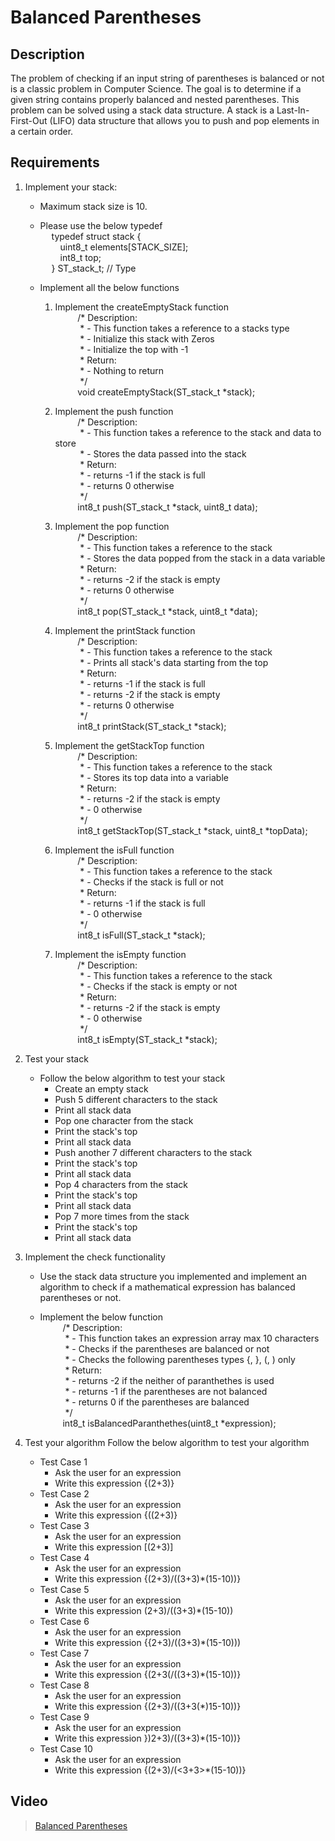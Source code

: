 # Balanced Parentheses

## Description

The problem of checking if an input string of parentheses is balanced or not is a classic problem in Computer Science. The goal is to determine if a given string contains properly balanced and nested parentheses. This problem can be solved using a stack data structure. A stack is a Last-In-First-Out (LIFO) data structure that allows you to push and pop elements in a certain order.

## Requirements

1. Implement your stack:
    - Maximum stack size is 10.

    - Please use the below typedef
<br> &emsp;        typedef struct stack {
<br> &emsp;&emsp;     uint8_t elements[STACK_SIZE];
<br> &emsp;&emsp;     int8_t top;
<br> &emsp;        } ST_stack_t; // Type

    - Implement all the below functions
        1. Implement the createEmptyStack function
<br> &emsp; &emsp; /* Description:
<br> &emsp; &emsp; &nbsp;* - This function takes a reference to a stacks type
<br> &emsp; &emsp; &nbsp;* - Initialize this stack with Zeros
<br> &emsp; &emsp; &nbsp;* - Initialize the top with -1
<br> &emsp; &emsp; &nbsp;* Return:
<br> &emsp; &emsp; &nbsp;* - Nothing to return
<br> &emsp; &emsp; &nbsp;*/
<br> &emsp; &emsp; void createEmptyStack(ST_stack_t *stack);

        2. Implement the push function
<br> &emsp; &emsp; /* Description:
<br> &emsp; &emsp; &nbsp;* - This function takes a reference to the stack and data to store
<br> &emsp; &emsp; &nbsp;* - Stores the data passed into the stack
<br> &emsp; &emsp; &nbsp;* Return:
<br> &emsp; &emsp; &nbsp;* - returns -1 if the stack is full
<br> &emsp; &emsp; &nbsp;* - returns 0 otherwise
<br> &emsp; &emsp; &nbsp;*/
<br> &emsp; &emsp; int8_t push(ST_stack_t *stack, uint8_t data);

        3. Implement the pop function
<br> &emsp; &emsp; /* Description:
<br> &emsp; &emsp; &nbsp;* - This function takes a reference to the stack
<br> &emsp; &emsp; &nbsp;* - Stores the data popped from the stack in a data variable
<br> &emsp; &emsp; &nbsp;* Return:
<br> &emsp; &emsp; &nbsp;* - returns -2 if the stack is empty
<br> &emsp; &emsp; &nbsp;* - returns 0 otherwise
<br> &emsp; &emsp; &nbsp;*/
<br> &emsp; &emsp; int8_t pop(ST_stack_t *stack, uint8_t *data);

        4. Implement the printStack function
<br> &emsp; &emsp; /* Description:
<br> &emsp; &emsp; &nbsp;* - This function takes a reference to the stack
<br> &emsp; &emsp; &nbsp;* - Prints all stack's data starting from the top
<br> &emsp; &emsp; &nbsp;* Return:
<br> &emsp; &emsp; &nbsp;* - returns -1 if the stack is full
<br> &emsp; &emsp; &nbsp;* - returns -2 if the stack is empty
<br> &emsp; &emsp; &nbsp;* - returns 0 otherwise
<br> &emsp; &emsp; &nbsp;*/
<br> &emsp; &emsp; int8_t printStack(ST_stack_t *stack);

        5. Implement the getStackTop function
<br> &emsp; &emsp; /* Description:
<br> &emsp; &emsp; &nbsp;* - This function takes a reference to the stack
<br> &emsp; &emsp; &nbsp;* - Stores its top data into a variable
<br> &emsp; &emsp; &nbsp;* Return:
<br> &emsp; &emsp; &nbsp;* - returns -2 if the stack is empty
<br> &emsp; &emsp; &nbsp;* - 0 otherwise
<br> &emsp; &emsp; &nbsp;*/
<br> &emsp; &emsp; int8_t getStackTop(ST_stack_t *stack, uint8_t *topData);

        6. Implement the isFull function
<br> &emsp; &emsp; /* Description:
<br> &emsp; &emsp; &nbsp;* - This function takes a reference to the stack
<br> &emsp; &emsp; &nbsp;* - Checks if the stack is full or not
<br> &emsp; &emsp; &nbsp;* Return:
<br> &emsp; &emsp; &nbsp;* - returns -1 if the stack is full
<br> &emsp; &emsp; &nbsp;* - 0 otherwise
<br> &emsp; &emsp; &nbsp;*/
<br> &emsp; &emsp; int8_t isFull(ST_stack_t *stack);

        7. Implement the isEmpty function
<br> &emsp; &emsp; /* Description:
<br> &emsp; &emsp; &nbsp;* - This function takes a reference to the stack
<br> &emsp; &emsp; &nbsp;* - Checks if the stack is empty or not
<br> &emsp; &emsp; &nbsp;* Return:
<br> &emsp; &emsp; &nbsp;* - returns -2 if the stack is empty
<br> &emsp; &emsp; &nbsp;* - 0 otherwise
<br> &emsp; &emsp; &nbsp;*/
<br> &emsp; &emsp; int8_t isEmpty(ST_stack_t *stack);

2. Test your stack
    - Follow the below algorithm to test your stack
      - Create an empty stack
      - Push 5 different characters to the stack
      - Print all stack data
      - Pop one character from the stack
      - Print the stack's top
      - Print all stack data
      - Push another 7 different characters to the stack
      - Print the stack's top
      - Print all stack data
      - Pop 4 characters from the stack
      - Print the stack's top 
      - Print all stack data
      - Pop 7 more times from the stack
      - Print the stack's top 
      - Print all stack data

3. Implement the check functionality
    - Use the stack data structure you implemented and implement an algorithm to check if a mathematical expression has
      balanced parentheses or not.
      
    - Implement the below function
<br> &emsp; &emsp; /* Description:
<br> &emsp; &emsp; &nbsp;* - This function takes an expression array max 10 characters
<br> &emsp; &emsp; &nbsp;* - Checks if the parentheses are balanced or not
<br> &emsp; &emsp; &nbsp;* - Checks the following parentheses types {, }, (, ) only
<br> &emsp; &emsp; &nbsp;* Return:
<br> &emsp; &emsp; &nbsp;* - returns -2 if the neither of paranthethes is used
<br> &emsp; &emsp; &nbsp;* - returns -1 if the parentheses are not balanced
<br> &emsp; &emsp; &nbsp;* - returns 0 if the parentheses are balanced
<br> &emsp; &emsp; &nbsp;*/
<br> &emsp; &emsp; int8_t isBalancedParanthethes(uint8_t *expression);

4. Test your algorithm	Follow the below algorithm to test your algorithm
    - Test Case 1
        - Ask the user for an expression
        - Write this expression {(2+3)}
    - Test Case 2
        - Ask the user for an expression
        - Write this expression {((2+3)}
    - Test Case 3
        - Ask the user for an expression
        - Write this expression [(2+3)]
    - Test Case 4
        - Ask the user for an expression
        - Write this expression {(2+3)/((3+3)*(15-10))}
    - Test Case 5
        - Ask the user for an expression
        - Write this expression (2+3)/((3+3)*(15-10))
    - Test Case 6
        - Ask the user for an expression
        - Write this expression {{2+3)/((3+3)*(15-10)))
    - Test Case 7
        - Ask the user for an expression
        - Write this expression {(2+3(/((3+3)*(15-10))}
    - Test Case 8
        - Ask the user for an expression
        - Write this expression {(2+3)/((3+3(*)15-10))}
    - Test Case 9
        - Ask the user for an expression
        - Write this expression })2+3)/((3+3)*(15-10))}
    - Test Case 10
        - Ask the user for an expression
        - Write this expression {(2+3)/(<3+3>*(15-10))}

## Video
> [Balanced Parentheses](https://drive.google.com/drive/folders/1axx-MDP6cWa-0yTK01rXzJot89ecI3Cq?usp=sharing)
